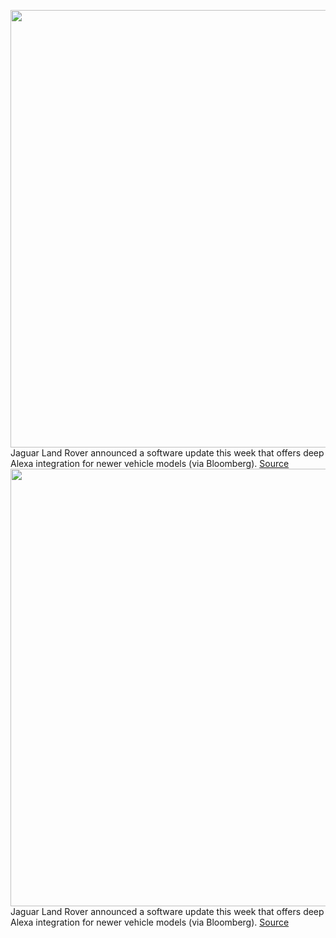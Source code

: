 <img src='https://cdn.vox-cdn.com/thumbor/a5DKobk4w0IWVu4Oucvw08LaK00=/0x0:2075x1383/1200x800/filters:focal(872x526:1204x858)/cdn.vox-cdn.com/uploads/chorus_image/image/70472717/Jag_I_PACE_Alexa_Interior_020222_02_0.0.jpeg' width='700px' /><br/>
Jaguar Land Rover announced a software update this week that offers deep Alexa integration for newer vehicle models (via Bloomberg).
<a href='https://www.theverge.com/2022/2/4/22917857/jaguar-land-rover-alexa-ota-software-update'> Source <a/><img src='https://cdn.vox-cdn.com/thumbor/a5DKobk4w0IWVu4Oucvw08LaK00=/0x0:2075x1383/1200x800/filters:focal(872x526:1204x858)/cdn.vox-cdn.com/uploads/chorus_image/image/70472717/Jag_I_PACE_Alexa_Interior_020222_02_0.0.jpeg' width='700px' /><br/>
Jaguar Land Rover announced a software update this week that offers deep Alexa integration for newer vehicle models (via Bloomberg).
<a href='https://www.theverge.com/2022/2/4/22917857/jaguar-land-rover-alexa-ota-software-update'> Source <a/>
